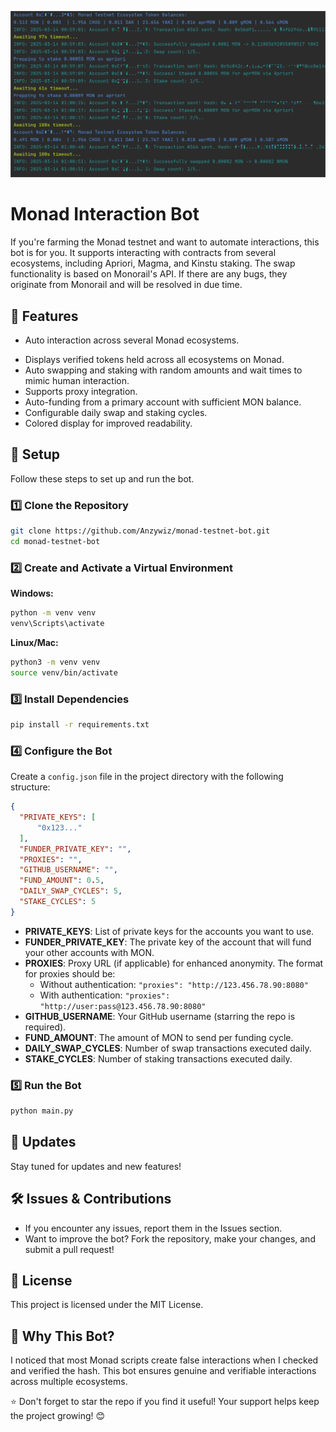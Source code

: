 ![bot dashboard](https://github.com/Anzywiz/monad-testnet-bot/blob/main/img/bot%20dashbord.png)
# Monad Interaction Bot

If you're farming the Monad testnet and want to automate interactions, this bot is for you. It supports interacting with contracts from several ecosystems, including Apriori, Magma, and Kinstu staking. The swap functionality is based on Monorail's API. If there are any bugs, they originate from Monorail and will be resolved in due time.

## 🚀 Features

- Auto interaction across several Monad ecosystems.

* Displays verified tokens held across all ecosystems on Monad.
* Auto swapping and staking with random amounts and wait times to mimic human interaction.
* Supports proxy integration.
* Auto-funding from a primary account with sufficient MON balance.
* Configurable daily swap and staking cycles.
* Colored display for improved readability.

## 📌 Setup

Follow these steps to set up and run the bot.

### 1️⃣ Clone the Repository

```bash
git clone https://github.com/Anzywiz/monad-testnet-bot.git
cd monad-testnet-bot
```

### 2️⃣ Create and Activate a Virtual Environment

**Windows:**

```bash
python -m venv venv
venv\Scripts\activate
```

**Linux/Mac:**

```bash
python3 -m venv venv
source venv/bin/activate
```

### 3️⃣ Install Dependencies

```bash
pip install -r requirements.txt
```

### 4️⃣ Configure the Bot

Create a `config.json` file in the project directory with the following structure:

```json
{
  "PRIVATE_KEYS": [
      "0x123..."
  ],
  "FUNDER_PRIVATE_KEY": "",
  "PROXIES": "",
  "GITHUB_USERNAME": "",
  "FUND_AMOUNT": 0.5,
  "DAILY_SWAP_CYCLES": 5,
  "STAKE_CYCLES": 5
}
```

- **PRIVATE\_KEYS**: List of private keys for the accounts you want to use.
- **FUNDER\_PRIVATE\_KEY**: The private key of the account that will fund your other accounts with MON.
- **PROXIES**: Proxy URL (if applicable) for enhanced anonymity. The format for proxies should be:
  - Without authentication: `"proxies": "http://123.456.78.90:8080"`
  - With authentication: `"proxies": "http://user:pass@123.456.78.90:8080"`
- **GITHUB\_USERNAME**: Your GitHub username (starring the repo is required).
- **FUND\_AMOUNT**: The amount of MON to send per funding cycle.
- **DAILY\_SWAP\_CYCLES**: Number of swap transactions executed daily.
- **STAKE\_CYCLES**: Number of staking transactions executed daily.

### 5️⃣ Run the Bot

```bash
python main.py
```

## 🔄 Updates

Stay tuned for updates and new features!

## 🛠 Issues & Contributions

- If you encounter any issues, report them in the Issues section.
- Want to improve the bot? Fork the repository, make your changes, and submit a pull request!

## 📜 License

This project is licensed under the MIT License.

## 🤔 Why This Bot?

I noticed that most Monad scripts create false interactions when I checked and verified the hash. This bot ensures genuine and verifiable interactions across multiple ecosystems.

⭐ Don't forget to star the repo if you find it useful! Your support helps keep the project growing! 😊

